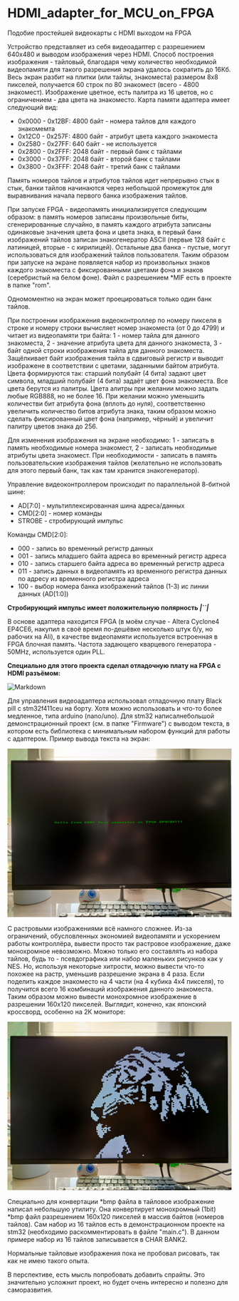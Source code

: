 # HDMI_adapter_for_MCU_on_FPGA
Подобие простейшей видеокарты с HDMI выходом на FPGA

Устройство представляет из себя видеоадаптер с разрешением 640х480 и выводом изображения через HDMI. Способ построения изображения - тайловый, благодаря чему количество необходимой видеопамяти для такого разрешения экрана удалось сократить до 16Кб. Весь экран разбит на плитки (или тайлы, знакоместа) размером 8х8 пикселей, получается 60 строк по 80 знакомест (всего - 4800 знакомест). Изображение цветное, есть палитра из 16 цветов, но с ограничением - два цвета на знакоместо. 
Карта памяти адаптера имеет следующий вид:

* 0x0000 - 0x12BF: 4800 байт - номера тайлов для каждого знакомемта
* 0x12C0 - 0x257F: 4800 байт - атрибут цвета каждого знакоместа
* 0x2580 - 0x27FF: 640 байт - не используется
* 0x2800 - 0x2FFF: 2048 байт - первый банк с тайлами
* 0x3000 - 0x37FF: 2048 байт - второй банк с тайлами
* 0x3800 - 0x3FFF: 2048 байт - третий банк с тайлами

Память номеров тайлов и атрибутов тайлов идет непрерывно стык в стык, банки тайлов начинаются через небольшой промежуток для выравнивания начала первого банка изображения тайлов.

При запуске FPGA - видеопамять инициализируется следующим образом: в память номеров записаны произвольные биты, сгенерированные случайно, в память каждого атрибута записаны одинаковые значения цвета фона и цвета знака, в первый банк изображений тайлов записан знакогенератор ASCII (первые 128 байт с латиницей, вторые - с кирилицей). Остальные два банка - пустые, могут использоваться для изображений тайлов пользователя. Таким образом при запуске на экране появляется набор из произвольных знаков каждого знакоместа с фиксированными цветами фона и знаков (серебристый на белом фоне). Файл с разрешением *MIF есть в проекте в папке "rom".

Одномоментно на экран может проецироваться только один банк тайлов.

При построении изображения видеоконтроллер по номеру пикселя в строке и номеру строки вычисляет номер знакоместа (от 0 до 4799) и читает из видеопамяти три байта: 1 - номер тайла для данного знакоместа, 2 - значение атрибута цвета для данного знакоместа, 3 - байт одной строки изображения тайла для данного знакоместа. Защёлкивает байт изображения тайла в сдвиговый регистр и выводит изображене в соответствии с цветами, заданными байтом атрибута. Цвета формируются так: старший полубайт (4 бита) задают цвет символа, младший полубайт (4 бита) задаёт цвет фона знакоместа. Все цвета берутся из палитры. Цвета алитры при желании можно задать любые RGB888, но не более 16. При желании можно уменьшить количестви бит атрибута фона (вплоть до нуля), соответственно увеличить количество битов атрибута знака, таким образом можно сделать фиксированный цвет фона (например, чёрный) и увеличит палитру цветов знака до 256.

Для изменения изображения на экране необходимо: 1 - записать в память необходимые номера знакомест, 2 - записать необходимые атрибуты цвета знакомест. При необходимости - записать в память пользовательские изображения тайлов (желательно не использовать для этого первый банк, так как там хранится знакогенератор).

Управление видеоконтроллером происходит по параллельной 8-битной шине:

* AD[7:0] - мультиплексированная шина адреса/данных
* CMD[2:0] - номер команды
* STROBE - стробирующий импульс

Команды CMD[2:0]:

* 000 - запись во временный регистр данных
* 001 - запись младшего байта адреса во временный регистр адреса
* 010 - запись старшего байта адреса во временный регистр адреса
* 011 - запись данных в видеопамять из временного регистра данных по адресу из временного регистра адреса
* 100 - выбор номера банка изображений тайлов (1-3) ис линии данных (AD[1:0])

**Стробирующий импульс имеет положительную полярность _|``|_**

В основе адаптера находится FPGA (в моём случае - Altera Cyclone4 EP4CE6, накупил в своё время по-дешёвке несколько штук б/у, но рабочих на Ali), в качестве видеопамяти используется встроенная в FPGA блочная память. Частота задающего кварцевого генератора - 50MHz, используется один PLL.

**Специально для этого проекта сделал отладочную плату на FPGA с HDMI разъёмом:**

![Markdown](https://github.com/AndrejChoo/HDMI_adapter_for_MCU_on_FPGA/blob/main/Images/ep4ce6_boarg.jpg)

Для управления видеоадаптера использовал отладочную плату Black pill с stm32f411ceu на борту. Хотя можно использовать и что-то более медленное, типа arduino (nano/uno). Для stm32 написалнебольшой  демонстрационный проект (см. в папке "Firmware") с выводом текста, в котором есть библиотека с минимальным набором функций для работы с адаптером. 
Пример вывода текста на экран:

![Markdown](https://github.com/AndrejChoo/HDMI_adapter_for_MCU_on_FPGA/blob/main/Images/hello.jpg)

С растровыми изображениями всё намного сложнее. Из-за ограничений, обусловленных экономией видеопамяти и ускорением работы контроллёра, вывести просто так растровое изображение, даже монохромное невозможно. Можно только его составлять из набора тайлов, будь то - псевдографика или набор маленьких рисунков как у NES. Но, используя некоторые хитрости, можно вывести что-то похожее на растр, уменьшив разрешение экрана в 4 раза. Если поделить каждое знакоместо на 4 части (на 4 кубика 4х4 пикселя), то получится всего 16 комбинаций изображения данного знакоместа. Таким образом можно вывести монохромное изображение в разрешении 160х120 пикселей. Выглядит, конечно, как японский кроссворд, особенно на 2К мониторе:

![Markdown](https://github.com/AndrejChoo/HDMI_adapter_for_MCU_on_FPGA/blob/main/Images/tiger.jpg)

Специально для конвертации *bmp файла в тайловое изображение написал небольшую утилиту. Она конвертирует монохромный (1bit) *bmp файл разрешением 160х120 пикселей в массив байтов (номеров тайлов). Сам набор из 16 тайлов есть в демонстрационном проекте на stm32 (необходимо раскомментировать в файле "main.c"). В данном примере набор из 16 тайлов записывается в CHAR BANK2.

Нормальные тайловые изображения пока не пробовал рисовать, так как не имею такого опыта. 

В перспективе, есть мысль попробовать добавить спрайты. Это значительно усложнит проект, но будет очень интересно и полезно для саморазвития.
